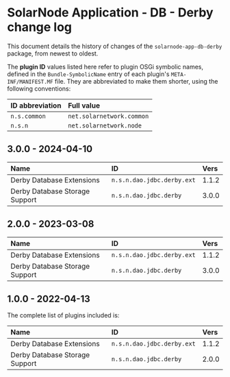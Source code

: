 # SolarNode Application - DB - Derby change log

This document details the history of changes of the `solarnode-app-db-derby` package, from newest to
oldest.

The **plugin ID** values listed here refer to plugin OSGi symbolic names, defined in the
`Bundle-SymbolicName` entry of each plugin's `META-INF/MANIFEST.MF` file. They are abbreviated to
make them shorter, using the following conventions:

| ID abbreviation | Full value                |
|:----------------|:--------------------------|
| `n.s.common`    | `net.solarnetwork.common` |
| `n.s.n`         | `net.solarnetwork.node`   |

## 3.0.0 - 2024-04-10

| Name                           | ID                         | Vers  |
|:-------------------------------|:---------------------------|:------|
| Derby Database Extensions      | `n.s.n.dao.jdbc.derby.ext` | 1.1.2 |
| Derby Database Storage Support | `n.s.n.dao.jdbc.derby`     | 3.0.0 |

## 2.0.0 - 2023-03-08

| Name                           | ID                         | Vers  |
|:-------------------------------|:---------------------------|:------|
| Derby Database Extensions      | `n.s.n.dao.jdbc.derby.ext` | 1.1.2 |
| Derby Database Storage Support | `n.s.n.dao.jdbc.derby`     | 3.0.0 |

## 1.0.0 - 2022-04-13

The complete list of plugins included is:

| Name                           | ID                         | Vers  |
|:-------------------------------|:---------------------------|:------|
| Derby Database Extensions      | `n.s.n.dao.jdbc.derby.ext` | 1.1.2 |
| Derby Database Storage Support | `n.s.n.dao.jdbc.derby`     | 2.0.0 |
